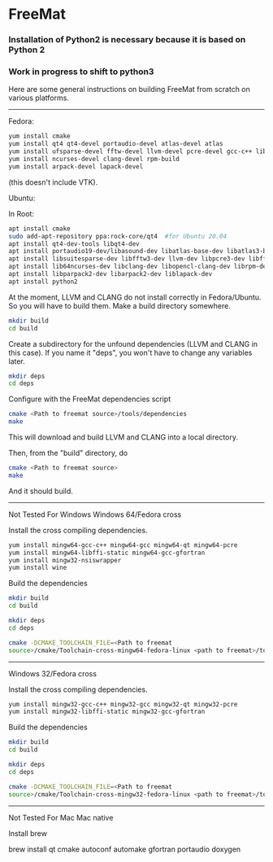 # FreeMat


### Installation of Python2 is necessary because it is based on Python 2 
### Work in progress to shift to python3
Here are some general instructions on building FreeMat from scratch on
various platforms. 

*******************************************************************************

Fedora:
```sh
yum install cmake
yum install qt4 qt4-devel portaudio-devel atlas-devel atlas
yum install ufsparse-devel fftw-devel llvm-devel pcre-devel gcc-c++ libffi-devel
yum install ncurses-devel clang-devel rpm-build
yum install arpack-devel lapack-devel
```
(this doesn't include VTK).

Ubuntu:

In Root: 
```sh
apt install cmake
sudo add-apt-repository ppa:rock-core/qt4  #for Ubuntu 20.04
apt install qt4-dev-tools libqt4-dev 
apt install portaudio19-dev/libasound-dev libatlas-base-dev libatlas3-base
apt install libsuitesparse-dev libfftw3-dev llvm-dev libpcre3-dev libffi-dev
apt install lib64ncurses-dev libclang-dev libopencl-clang-dev librpm-dev
apt install libparpack2-dev libarpack2-dev liblapack-dev
apt install python2 
```

At the moment, LLVM and CLANG do not install correctly in Fedora/Ubuntu.  So
you will have to build them.  Make a build directory somewhere.

```sh
mkdir build
cd build
```
Create a subdirectory for the unfound dependencies (LLVM and CLANG in
this case).  If you name it "deps", you won't have to change any variables later.

```sh
mkdir deps
cd deps
```
Configure with the FreeMat dependencies script

```sh
cmake <Path to freemat source>/tools/dependencies
make
```
This will download and build LLVM and CLANG into a local directory.

Then, from the "build" directory, do

```sh
cmake <Path to freemat source>
make
```

And it should build.

********************************************************************************
Not Tested For Windows
Windows 64/Fedora cross

Install the cross compiling dependencies.

```sh
yum install mingw64-gcc-c++ mingw64-gcc mingw64-qt mingw64-pcre
yum install mingw64-libffi-static mingw64-gcc-gfortran
yum install mingw32-nsiswrapper
yum install wine
```
Build the dependencies

```sh
mkdir build
cd build
```
```sh
mkdir deps
cd deps
```
```sh
cmake -DCMAKE_TOOLCHAIN_FILE=<Path to freemat
source>/cmake/Toolchain-cross-mingw64-fedora-linux <path to freemat>/tools/dependencies
```
********************************************************************************

Windows 32/Fedora cross

Install the cross compiling dependencies.

```sh
yum install mingw32-gcc-c++ mingw32-gcc mingw32-qt mingw32-pcre
yum install mingw32-libffi-static mingw32-gcc-gfortran
```
Build the dependencies

```sh
mkdir build
cd build
```
```sh
mkdir deps
cd deps
```

```sh
cmake -DCMAKE_TOOLCHAIN_FILE=<Path to freemat
source>/cmake/Toolchain-cross-mingw32-fedora-linux <path to freemat>/tools/dependencies
```
********************************************************************************
Not Tested For Mac
Mac native

Install brew

brew install qt cmake autoconf automake gfortran portaudio doxygen 

